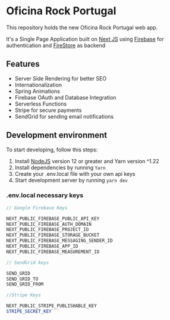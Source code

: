 # Oficina Rock Portugal

This repository holds the new Oficina Rock Portugal web app.

It's a Single Page Application built on [Next JS](https://nextjs.org/) using [Firebase](https://firebase.google.com/) for authentication and [FireStore](https://firebase.google.com/products/firestore) as backend

## Features

- Server Side Rendering for better SEO
- Internationalization
- Spring Animations
- Firebase OAuth and Database Integration
- Serverless Functions
- Stripe for secure payments
- SendGrid for sending email notifications

## Development environment

To start developing, follow this steps:

1. Install [NodeJS](https://nodejs.org/en/) version 12 or greater and Yarn version ^1.22
2. Install dependencies by running `Yarn`
3. Create your .env.local file with your own api keys
4. Start development server by running `yarn dev`

### .env.local necessary keys

````javascript
// Google Firebase Keys

NEXT_PUBLIC_FIREBASE_PUBLIC_API_KEY
NEXT_PUBLIC_FIREBASE_AUTH_DOMAIN
NEXT_PUBLIC_FIREBASE_PROJECT_ID
NEXT_PUBLIC_FIREBASE_STORAGE_BUCKET
NEXT_PUBLIC_FIREBASE_MESSAGING_SENDER_ID
NEXT_PUBLIC_FIREBASE_APP_ID
NEXT_PUBLIC_FIREBASE_MEASUREMENT_ID

// SendGrid keys

SEND_GRID
SEND_GRID_TO
SEND_GRID_FROM

//Stripe Keys

NEXT_PUBLIC_STRIPE_PUBLISHABLE_KEY
STRIPE_SECRET_KEY```

````
